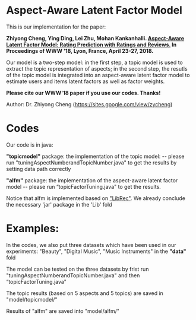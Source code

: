 Aspect-Aware Latent Factor Model
========

This is our implementation for the paper:

<b>Zhiyong Cheng, Ying Ding, Lei Zhu, Mohan Kankanhalli. [Aspect-Aware Latent Factor Model:  Rating Prediction with Ratings and Reviews.](https://dl.acm.org/citation.cfm?id=3186145)  In Proceedings of WWW '18, Lyon, France, April 23-27, 2018.</b>

Our model is a two-step model: in the first step, a topic model is used to extract the topic representation of aspects; in the second step, the resutls of the topic model is integrated into an aspect-aware latent factor model to estimate users and items latent factors as well as factor weights.
 
 <b>Please cite our WWW'18 paper if you use our codes. Thanks!</b>
 
 Author: Dr. Zhiyong Cheng (https://sites.google.com/view/zycheng)

Codes
==
Our code is in java: 

<b>"topicmodel"</b> package: the implementation of the topic model: 
  --  please run "tuningAspectNumberandTopicNumber.java"  to get the results by setting data path correctly
 
<b>"alfm"</b> package: the implementation of the aspect-aware latent factor model
 -- please run “topicFactorTuning.java" to get the results. 
 
 Notice that alfm is implemented based on ["LibRec"](https://www.librec.net/). We already conclude the necessary 'jar' package in the 'Lib' fold
 
 Examples:
 ==
 In the codes, we also put three datasets which have been used in our experiments: "Beauty", "Digital Music", "Music Instruments" in the <b> "data" </b> fold
 
 The model can be tested on the three datasets by frist run "tuningAspectNumberandTopicNumber.java" and then “topicFactorTuning.java"
 
 The topic results (based on 5 aspects and 5 topics) are saved in "model/topicmodel/"

 Results of "alfm" are saved into "model/alfm/"
